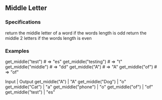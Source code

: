 ## Middle Letter
### Specifications

return the middle letter of a word if the words length is odd
return the middle 2 letters if the words length is even

### Examples

get_middle("test") # => "es"
get_middle("testing") # => "t"
get_middle("middle") # => "dd"
get_middle("A") # => "A"
get_middle("of") # => "of"


   Input             |   Output
get_middle("A")      |   "A"
get_middle("Dog")    |   "o"
get_middle("Cat")    |   "a"
get_middle("phone")  |   "o"
get_middle("of")     |   "of"
get_middle("test")   |   "es"


